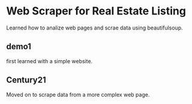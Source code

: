 # Web Scraper for Real Estate Listing

Learned how to analize web pages and scrae data using beautifulsoup.

## demo1
first learned with a simple website.

## Century21
Moved on to scrape data from a more complex web page.
